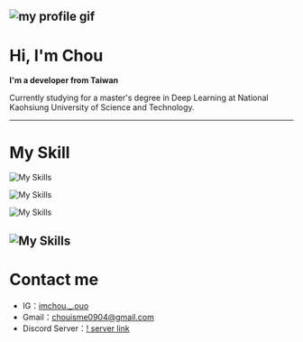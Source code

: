 ![my profile gif](https://github.com/ImChouOWO/my_profile/blob/main/img/profile%20gif%204.gif)
---
# Hi, I'm Chou
**I'm a developer from Taiwan**

Currently studying for a master's degree in Deep Learning at National Kaohsiung University of Science and Technology.

---

# My Skill
![My Skills](https://skillicons.dev/icons?i=py,cs,js,css,html&perline=3)

![My Skills](https://skillicons.dev/icons?i=flask,pytorch,selenium&perline=3)

![My Skills](https://skillicons.dev/icons?i=raspberrypi,arduino,ubuntu&perline=3)

![My Skills](https://skillicons.dev/icons?i=unity,react,vue&perline=3)
---
# Contact me

- IG：[imchou._.ouo](https://www.instagram.com/imchou._.ouo/)
- Gmail：chouisme0904@gmail.com
- Discord Server：[! server link](https://discord.gg/wdh7DVjQ5s)

